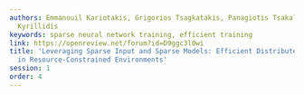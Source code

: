 ```yaml
---
authors: Emmanouil Kariotakis, Grigorios Tsagkatakis, Panagiotis Tsakalides, Anastasios
  Kyrillidis
keywords: sparse neural network training, efficient training
link: https://openreview.net/forum?id=D9ggc3l0wi
title: 'Leveraging Sparse Input and Sparse Models: Efficient Distributed Learning
  in Resource-Constrained Environments'
session: 1
order: 4
---
```


